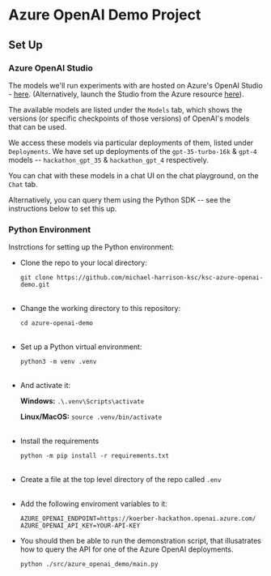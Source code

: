 # Azure OpenAI Demo Project

## Set Up
### Azure OpenAI Studio
The models we'll run experiments with are hosted on Azure's OpenAI Studio - [here](https://oai.azure.com/portal). (Alternatively, launch the Studio from the Azure resource [here](https://portal.azure.com/#@cloudopsazoutlook.onmicrosoft.com/resource/subscriptions/af331350-dad4-4dff-a29d-005f5115ac38/resourceGroups/WorkStream-AI-ML/providers/Microsoft.CognitiveServices/accounts/koerber-hackathon/overview)).

The available models are listed under the `Models` tab, which shows the versions (or specific checkpoints of those versions) of OpenAI's models that can be used.

We access these models via particular deployments of them, listed under `Deployments`. We have set up deployments of the `gpt-35-turbo-16k` & `gpt-4` models -- `hackathon_gpt_35` & `hackathon_gpt_4` respectively.

You can chat with these models in a chat UI on the chat playground, on the `Chat` tab.

Alternatively, you can query them using the Python SDK -- see the instructions below to set this up. 

### Python Environment
Instrctions for setting up the Python environment:
* Clone the repo to your local directory:

   `git clone https://github.com/michael-harrison-ksc/ksc-azure-openai-demo.git`
<br><br>
* Change the working directory to this repository:

   `cd azure-openai-demo`
<br><br>
* Set up a Python virtual environment:

  `python3 -m venv .venv`
<br><br>
* And activate it:

   **Windows:** `.\.venv\Scripts\activate`
  
   **Linux/MacOS:** `source .venv/bin/activate` 
<br><br>
* Install the requirements

  `python -m pip install -r requirements.txt`
<br><br>
* Create a file at the top level directory of the repo called `.env`
<br><br>
* Add the following enviroment variables to it:
    ```
    AZURE_OPENAI_ENDPOINT=https://koerber-hackathon.openai.azure.com/
    AZURE_OPENAI_API_KEY=YOUR-API-KEY
    ```
* You should then be able to run the demonstration script, that illusatrates how to query the API for one of the Azure OpenAI deployments. 

    `python ./src/azure_openai_demo/main.py`
